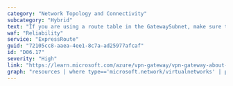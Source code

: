 ```yaml
---
category: "Network Topology and Connectivity"
subcategory: "Hybrid"
text: "If you are using a route table in the GatewaySubnet, make sure that gateway routes are propagated."
waf: "Reliability"
service: "ExpressRoute"
guid: "72105cc8-aaea-4ee1-8c7a-ad25977afcaf"
id: "D06.17"
severity: "High"
link: "https://learn.microsoft.com/azure/vpn-gateway/vpn-gateway-about-vpn-gateway-settings#gwsub"
graph: "resources | where type=='microsoft.network/virtualnetworks' | project id,resourceGroup,name,subnets=properties.subnets | mv-expand subnets | project id,resourceGroup,name,subnetName=tostring(subnets.name),routeTableId=tostring(subnets.properties.routeTable.id) | where subnetName == 'GatewaySubnet' | join kind=leftouter (Resources | where type == 'microsoft.network/routetables' | project routeTableName=name,routeTableId=id, disableBgpRoutePropagation=properties.disableBgpRoutePropagation) on routeTableId | project id,compliant = (disableBgpRoutePropagation == False or isnull(disableBgpRoutePropagation))"
---
```

